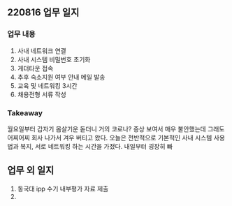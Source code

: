 ## 220816 업무 일지
### 업무 내용
1. 사내 네트워크 연결
2. 사내 시스템 비밀번호 초기화
3. 게더타운 접속
4. 추후 숙소지원 여부 안내 메일 발송
5. 교육 및 네트워킹 3시간
6. 채용전형 서류 작성

### Takeaway
월요일부터 갑자기 몸살기운 돋더니 거의 코로나? 증상 보여서 매우 불안했는데 그래도 어찌어찌 회사 나가서 겨우 버티고 왔다. 
오늘은 전반적으로 기본적인 사내 시스템 사용법과 복지, 서로 네트워킹 하는 시간을 가졌다. 내일부터 굉장히 빠

## 업무 외 일지
1. 동국대 ipp 수기 내부평가 자료 제출
2. 
<!--stackedit_data:
eyJoaXN0b3J5IjpbLTE5MTM2MTQ3NSwtMTczODk4OTMyNl19
-->